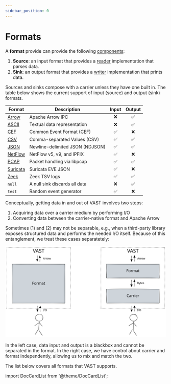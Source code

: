 ```yaml
---
sidebar_position: 0
---
```


# Formats

A **format** provide can provide the following
[components](/docs/understand/architecture/components):

1. **Source**: an input format that provides a
   [reader](/docs/understand/architecture/plugins#reader)
   implementation that parses data.
2. **Sink**: an output format that provides a
   [writer](/docs/understand/architecture/plugins#writer) implementation that
   prints data.

Sources and sinks compose with a carrier unless they have one built in.
The table below shows the current support of input (source) and output (sink)
formats.

|Format|Description|Input|Output|
|--------|---|:----:|:--:|
|[Arrow](formats/arrow)|Apache Arrow IPC|❌|✅|
|[ASCII](formats/ascii)|Textual data representation|❌|✅|
|[CEF](formats/cef)|Common Event Format (CEF)|✅|❌|
|[CSV](formats/csv)|Comma-separated Values (CSV)|✅|✅|
|[JSON](formats/json)|Newline-delimited JSON (NDJSON)|✅|✅|
|[NetFlow](formats/netflow)|NetFlow v5, v9, and IPFIX|✅|❌|
|[PCAP](formats/pcap)|Packet handling via libpcap|✅|✅|
|[Suricata](formats/suricata)|Suricata EVE JSON|✅|❌|
|[Zeek](formats/zeek)|Zeek TSV logs|✅|✅|
|`null`|A null sink discards all data|❌|✅|
|`test`|Random event generator|✅|❌|

Conceptually, getting data in and out of VAST involves two steps:

  1. Acquiring data over a carrier medium by performing I/O
  2. Converting data between the carrier-native format and Apache Arrow

Sometimes (1) and (2) may not be separable, e.g., when a third-party library
exposes structured data and performs the needed I/O itself. Because of this
entanglement, we treat these cases separatetely:

![Format](format.excalidraw.svg)

In the left case, data input and output is a blackbox and cannot be separated in
the format. In the right case, we have control about carrier and format
independently, allowing us to mix and match the two.

The list below covers all formats that VAST supports.

import DocCardList from '@theme/DocCardList';

<DocCardList />
